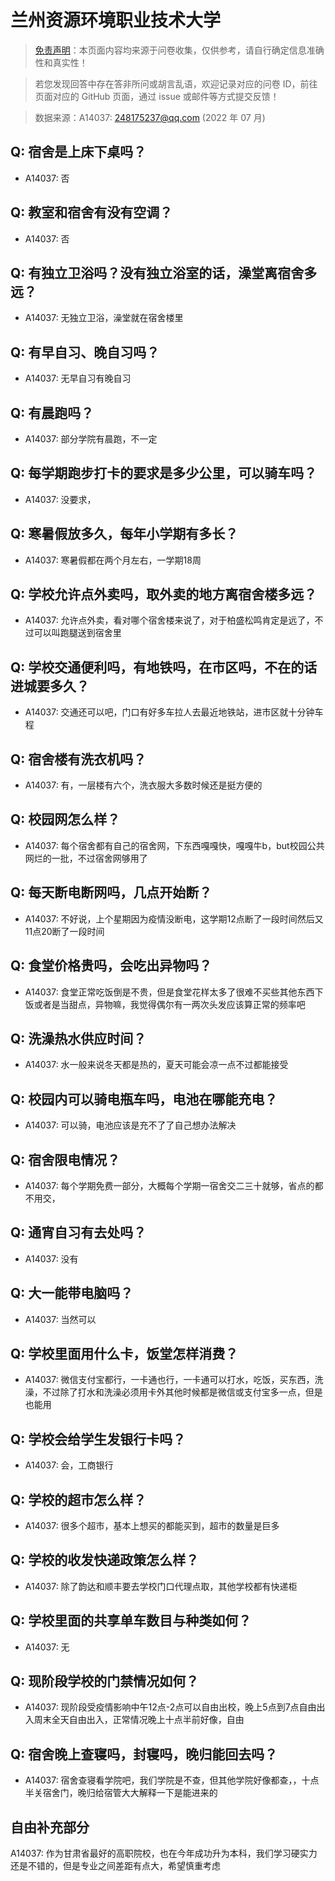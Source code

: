 # 兰州资源环境职业技术大学

> [免责声明](https://colleges.chat/#_3)：本页面内容均来源于问卷收集，仅供参考，请自行确定信息准确性和真实性！

> 若您发现回答中存在答非所问或胡言乱语，欢迎记录对应的问卷 ID，前往页面对应的 GitHub 页面，通过 issue 或邮件等方式提交反馈！

> 数据来源：A14037: 248175237@qq.com (2022 年 07 月)

## Q: 宿舍是上床下桌吗？

- A14037: 否

## Q: 教室和宿舍有没有空调？

- A14037: 否

## Q: 有独立卫浴吗？没有独立浴室的话，澡堂离宿舍多远？

- A14037: 无独立卫浴，澡堂就在宿舍楼里

## Q: 有早自习、晚自习吗？

- A14037: 无早自习有晚自习

## Q: 有晨跑吗？

- A14037: 部分学院有晨跑，不一定

## Q: 每学期跑步打卡的要求是多少公里，可以骑车吗？

- A14037: 没要求，

## Q: 寒暑假放多久，每年小学期有多长？

- A14037: 寒暑假都在两个月左右，一学期18周

## Q: 学校允许点外卖吗，取外卖的地方离宿舍楼多远？

- A14037: 允许点外卖，看对哪个宿舍楼来说了，对于柏盛松鸣肯定是远了，不过可以叫跑腿送到宿舍里

## Q: 学校交通便利吗，有地铁吗，在市区吗，不在的话进城要多久？

- A14037: 交通还可以吧，门口有好多车拉人去最近地铁站，进市区就十分钟车程

## Q: 宿舍楼有洗衣机吗？

- A14037: 有，一层楼有六个，洗衣服大多数时候还是挺方便的

## Q: 校园网怎么样？

- A14037: 每个宿舍都有自己的宿舍网，下东西嘎嘎快，嘎嘎牛b，but校园公共网烂的一批，不过宿舍网够用了

## Q: 每天断电断网吗，几点开始断？

- A14037: 不好说，上个星期因为疫情没断电，这学期12点断了一段时间然后又11点20断了一段时间

## Q: 食堂价格贵吗，会吃出异物吗？

- A14037: 食堂正常吃饭倒是不贵，但是食堂花样太多了很难不买些其他东西下饭或者是当甜点，异物嘛，我觉得偶尔有一两次头发应该算正常的频率吧

## Q: 洗澡热水供应时间？

- A14037: 水一般来说冬天都是热的，夏天可能会凉一点不过都能接受

## Q: 校园内可以骑电瓶车吗，电池在哪能充电？

- A14037: 可以骑，电池应该是充不了了自己想办法解决

## Q: 宿舍限电情况？

- A14037: 每个学期免费一部分，大概每个学期一宿舍交二三十就够，省点的都不用交，

## Q: 通宵自习有去处吗？

- A14037: 没有

## Q: 大一能带电脑吗？

- A14037: 当然可以

## Q: 学校里面用什么卡，饭堂怎样消费？

- A14037: 微信支付宝都行，一卡通也行，一卡通可以打水，吃饭，买东西，洗澡，不过除了打水和洗澡必须用卡外其他时候都是微信或支付宝多一点，但是也能用

## Q: 学校会给学生发银行卡吗？

- A14037: 会，工商银行

## Q: 学校的超市怎么样？

- A14037: 很多个超市，基本上想买的都能买到，超市的数量是巨多

## Q: 学校的收发快递政策怎么样？

- A14037: 除了韵达和顺丰要去学校门口代理点取，其他学校都有快递柜

## Q: 学校里面的共享单车数目与种类如何？

- A14037: 无

## Q: 现阶段学校的门禁情况如何？

- A14037: 现阶段受疫情影响中午12点-2点可以自由出校，晚上5点到7点自由出入周末全天自由出入，正常情况晚上十点半前好像，自由

## Q: 宿舍晚上查寝吗，封寝吗，晚归能回去吗？

- A14037: 宿舍查寝看学院吧，我们学院是不查，但其他学院好像都查，，十点半关宿舍门，晚归给宿管大大解释一下是能进来的

## 自由补充部分

A14037: 作为甘肃省最好的高职院校，也在今年成功升为本科，我们学习硬实力还是不错的，但是专业之间差距有点大，希望慎重考虑